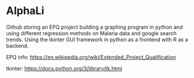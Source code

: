 # AlphaLi

Github storing an EPQ project building a graphing program in python and using different regression methods on Malaria data and google search trends.
Using the tkinter GUI framework in python as a frontend with R as a backend.

EPQ info: https://en.wikipedia.org/wiki/Extended_Project_Qualification

tkinter: https://docs.python.org/3/library/tk.html
